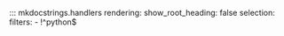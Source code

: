 ::: mkdocstrings.handlers
    rendering:
      show_root_heading: false
    selection:
      filters:
        - !^python$
